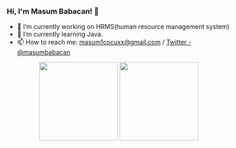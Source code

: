 ### Hi, I'm Masum Babacan! 👋

- 🔭 I’m currently working on HRMS(human resource management system)
- 🌱 I’m currently learning Java.
- 📫 How to reach me: masum1cocuxx@gmail.com / [Twitter - @masumbabacan](https://twitter.com/masumbabacan)



<p align="center">
    <img height=177 src="https://github-readme-stats.vercel.app/api?username=masumbabacan&show_icons=true&bg_color=dddddd&text_color=808080&title_color=808080&icon_color=808080&hide_border=true">
  
  <img height=177 src="https://github-readme-stats.vercel.app/api/top-langs/?username=masumbabacan&bg_color=dddddd&text_color=808080&title_color=808080&hide_border=true&layout=compact&langs_count=8">
</p>
